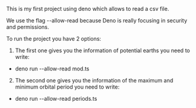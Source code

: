 This is my first project using deno which allows to read a csv file.

We use the flag --allow-read because Deno is really focusing in security and permissions.

To run the project you have 2 options:

1. The first one gives you the information of potential earths you need to write:
- deno run --allow-read mod.ts

2. The second one gives you the information of the maximum and minimum orbital period you need to write:
- deno run --allow-read periods.ts